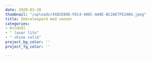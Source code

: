 ```yaml
---
date: 2020-03-28
thumbnail: "/uploads/45B2EB9D-FEC4-48DC-AA8E-BC2AE7FE24B4.jpeg"
title: Zebraleopard med venner
categories:
- Koldnål
- " laser lito"
- " chine collé"
project_bg_color: ''
project_fg_color: ''

---
```

